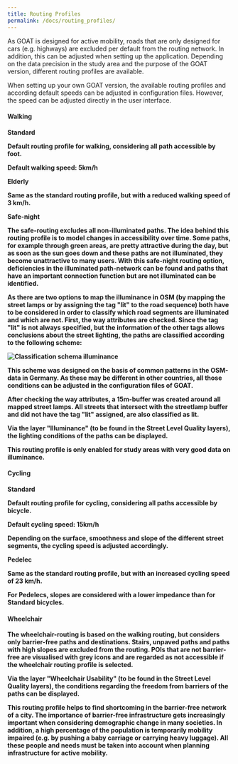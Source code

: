 ```yaml
---
title: Routing Profiles
permalink: /docs/routing_profiles/
---
```


As GOAT is designed for active mobility, roads that are only designed for cars (e.g. highways) are excluded per default from the routing network.
In addition, this can be adjusted when setting up the application. Depending on the data precision in the study area and the purpose of the GOAT version, different routing profiles are available.

When setting up your own GOAT version, the available routing profiles and according default speeds can be adjusted in configuration files. However, the speed can be adjusted directly in the user interface.

#### Walking
<b>Standard<b>

Default routing profile for walking, considering all path accessible by foot.

Default walking speed: 5km/h

<b>Elderly<b>

Same as the standard routing profile, but with a reduced walking speed of 3 km/h. 

<b>Safe-night<b>

The safe-routing excludes all non-illuminated paths. The idea behind this routing profile is to model changes in accessibility over time. Some paths, for example through green areas, are pretty attractive during the day, but as soon as the sun goes down and these paths are not illuminated, they become unattractive to many users. With this safe-night routing option, deficiencies in the illuminated path-network can be found and paths that have an important connection function but are not illuminated can be identified.

As there are two options to map the illuminance in OSM (by mapping the street lamps or by assigning the tag "lit" to the road sequence) both have to be considered in order to classify which road segments are illuminated and which are not. First, the way attributes are checked. Since the tag "lit" is not always specified, but the information of the other tags allows conclusions about the street lighting, the paths are classified according to the following scheme:


<img class="img-responsive" src="../../img/classification_schema_illumination.png" alt="Classification schema illuminance" title="Classification schema illuminance"/> 

This scheme was designed on the basis of common patterns in the OSM-data in Germany. As these may be different in other countries, all those conditions can be adjusted in the configuration files of GOAT.

After checking the way attributes, a 15m-buffer was created around all mapped street lamps. All streets that intersect with the streetlamp buffer and did not have the tag "lit" assigned, are also classified as lit.

Via the layer "Illuminance" (to be found in the Street Level Quality layers), the lighting conditions of the paths can be displayed. 

This routing profile is only enabled for study areas with very good data on illuminance. 


#### Cycling
<b>Standard<b>

Default routing profile for cycling, considering all paths accessible by bicycle. 

Default cycling speed: 15km/h

Depending on the surface, smoothness and slope of the different street segments, the cycling speed is adjusted accordingly. 

<b>Pedelec<b>

Same as the standard routing profile, but with an increased cycling speed of 23 km/h. 

For Pedelecs, slopes are considered with a lower impedance than for Standard bicycles. 

#### Wheelchair

The wheelchair-routing is based on the walking routing, but considers only barrier-free paths and destinations. Stairs, unpaved paths and paths with high slopes are excluded from the routing. POIs that are not barrier-free are visualised with grey icons and are regarded as not accessible if the wheelchair routing profile is selected. 

Via the layer "Wheelchair Usability" (to be found in the Street Level Quality layers), the conditions regarding the freedom from barriers of the paths can be displayed. 

This routing profile helps to find shortcoming in the barrier-free network of a city. The importance of barrier-free infrastructure gets increasingly important when considering demographic change in many societies. In addition, a high percentage of the population is temporarily mobility impaired (e.g. by pushing a baby carriage or carrying heavy luggage). All these people and needs must be taken into account when planning infrastructure for active mobility. 


